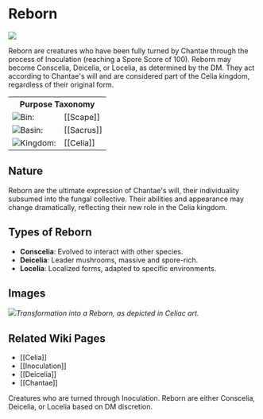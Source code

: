 <!-- wiki-header-section:start -->
# Reborn

<img src="wiki_images/Reborn.png"><i></i></img>

Reborn are creatures who have been fully turned by Chantae through the process of Inoculation (reaching a Spore Score of 100). Reborn may become Conscelia, Deicelia, or Locelia, as determined by the DM. They act according to Chantae's will and are considered part of the Celia kingdom, regardless of their original form.

<!-- wiki-header-section:end -->

<!-- taxonomy-table-section:start -->
<div class="taxonomy-table">
  <table>
    <tr>
      <th colspan="3">Purpose Taxonomy</th>
    </tr>
    <tr>
      <td class="taxon-label"><img src="../svg/bin.svg" class="taxon-icon">Bin:</td>
      <td class="taxon-content" colspan="2">[[Scape]]</td>
    </tr>
    <tr>
      <td class="taxon-label"><img src="../svg/basin.svg" class="taxon-icon">Basin:</td>
      <td class="taxon-content" colspan="2">[[Sacrus]]</td>
    </tr>
    <tr>
      <td class="taxon-label"><img src="../svg/kingdom.svg" class="taxon-icon">Kingdom:</td>
      <td class="taxon-content" colspan="2">[[Celia]]</td>
    </tr>
  </table>
</div>
<!-- taxonomy-table-section:end -->

## Nature
Reborn are the ultimate expression of Chantae's will, their individuality subsumed into the fungal collective. Their abilities and appearance may change dramatically, reflecting their new role in the Celia kingdom.

## Types of Reborn
- **Conscelia**: Evolved to interact with other species.
- **Deicelia**: Leader mushrooms, massive and spore-rich.
- **Locelia**: Localized forms, adapted to specific environments.

## Images
<img src="wiki_images/Reborn_detail.png"><i>Transformation into a Reborn, as depicted in Celiac art.</i></img>

## Related Wiki Pages
- [[Celia]]
- [[Inoculation]]
- [[Deicelia]]
- [[Chantae]]

<!-- not-for-live-publishing:start -->
<!-- obsidian-pull:start -->
Creatures who are turned through Inoculation. Reborn are either Conscelia, Deicelia, or Locelia based on DM discretion.
<!-- obsidian-pull:end -->
<!-- not-for-live-publishing:end -->
